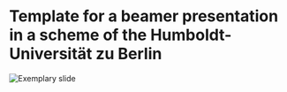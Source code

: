 # Template for a beamer presentation in a scheme of the Humboldt-Universität zu Berlin

![Exemplary slide](https://github.com/mhamjediers/latex_HUtemplate/assets/36712245/82778dd7-6f89-41c7-9bc0-4a102a5421bb)
